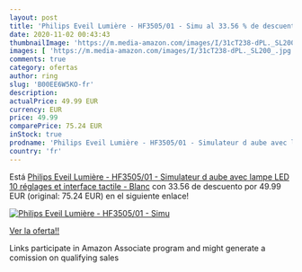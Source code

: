 ```yaml
---
layout: post
title: 'Philips Eveil Lumière - HF3505/01 - Simu al 33.56 % de descuento'
date: 2020-11-02 00:43:43
thumbnailImage: 'https://m.media-amazon.com/images/I/31cT238-dPL._SL200_.jpg'
images: [ 'https://m.media-amazon.com/images/I/31cT238-dPL._SL200_.jpg' ]
comments: true
category: ofertas
author: ring
slug: 'B00EE6W5KO-fr'
description:
actualPrice: 49.99 EUR
currency: EUR
price: 49.99
comparePrice: 75.24 EUR
inStock: true
prodname: 'Philips Eveil Lumière - HF3505/01 - Simulateur d aube avec lampe LED  10 réglages  et interface tactile - Blanc'
country: 'fr'
---
```


Está [Philips Eveil Lumière - HF3505/01 - Simulateur d aube avec lampe LED  10 réglages  et interface tactile - Blanc](https://www.amazon.fr/dp/B00EE6W5KO/?tag=tolees0d-21) con 33.56 de descuento por 49.99 EUR (original: 75.24 EUR) en el siguiente enlace!

[![Philips Eveil Lumière - HF3505/01 - Simu](https://m.media-amazon.com/images/I/31cT238-dPL._SL200_.jpg)](https://www.amazon.fr/dp/B00EE6W5KO/?tag=tolees0d-21)

[Ver la oferta!!](https://www.amazon.fr/dp/B00EE6W5KO/?tag=tolees0d-21)

Links participate in Amazon Associate program and might generate a comission on qualifying sales


